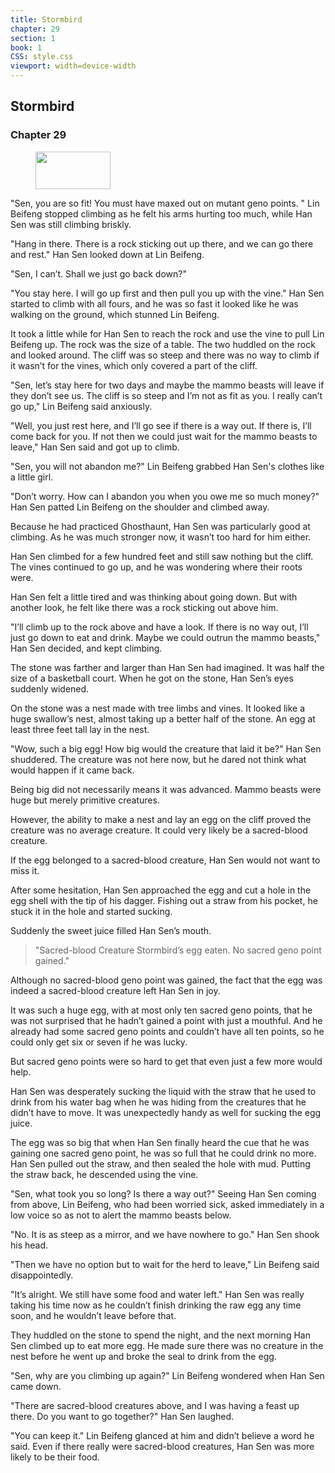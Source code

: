 ```yaml
---
title: Stormbird
chapter: 29
section: 1
book: 1
CSS: style.css
viewport: width=device-width
---
```


## Stormbird

### Chapter 29

<figure>
	<img src="../Images/gem.gif" alt="" id="gem" width="120" height="60" />
</figure>

"Sen, you are so fit! You must have maxed out on mutant geno points. " Lin Beifeng stopped climbing as he felt his arms hurting too much, while Han Sen was still climbing briskly.

"Hang in there. There is a rock sticking out up there, and we can go there and rest." Han Sen looked down at Lin Beifeng.

"Sen, I can’t. Shall we just go back down?"

"You stay here. I will go up first and then pull you up with the vine." Han Sen started to climb with all fours, and he was so fast it looked like he was walking on the ground, which stunned Lin Beifeng.

It took a little while for Han Sen to reach the rock and use the vine to pull Lin Beifeng up. The rock was the size of a table. The two huddled on the rock and looked around. The cliff was so steep and there was no way to climb if it wasn’t for the vines, which only covered a part of the cliff.

"Sen, let’s stay here for two days and maybe the mammo beasts will leave if they don’t see us. The cliff is so steep and I’m not as fit as you. I really can’t go up," Lin Beifeng said anxiously.

"Well, you just rest here, and I’ll go see if there is a way out. If there is, I’ll come back for you. If not then we could just wait for the mammo beasts to leave," Han Sen said and got up to climb.

"Sen, you will not abandon me?" Lin Beifeng grabbed Han Sen's clothes like a little girl.

"Don’t worry. How can I abandon you when you owe me so much money?" Han Sen patted Lin Beifeng on the shoulder and climbed away.

Because he had practiced Ghosthaunt, Han Sen was particularly good at climbing. As he was much stronger now, it wasn’t too hard for him either.

Han Sen climbed for a few hundred feet and still saw nothing but the cliff. The vines continued to go up, and he was wondering where their roots were.

Han Sen felt a little tired and was thinking about going down. But with another look, he felt like there was a rock sticking out above him.

"I’ll climb up to the rock above and have a look. If there is no way out, I’ll just go down to eat and drink. Maybe we could outrun the mammo beasts," Han Sen decided, and kept climbing.

The stone was farther and larger than Han Sen had imagined. It was half the size of a basketball court. When he got on the stone, Han Sen’s eyes suddenly widened.

On the stone was a nest made with tree limbs and vines. It looked like a huge swallow’s nest, almost taking up a better half of the stone. An egg at least three feet tall lay in the nest.

"Wow, such a big egg! How big would the creature that laid it be?" Han Sen shuddered. The creature was not here now, but he dared not think what would happen if it came back.

Being big did not necessarily means it was advanced. Mammo beasts were huge but merely primitive creatures.

However, the ability to make a nest and lay an egg on the cliff proved the creature was no average creature. It could very likely be a sacred-blood creature.

If the egg belonged to a sacred-blood creature, Han Sen would not want to miss it.

After some hesitation, Han Sen approached the egg and cut a hole in the egg shell with the tip of his dagger. Fishing out a straw from his pocket, he stuck it in the hole and started sucking.

Suddenly the sweet juice filled Han Sen’s mouth.

> "Sacred-blood Creature Stormbird’s egg eaten. No sacred geno point gained."

Although no sacred-blood geno point was gained, the fact that the egg was indeed a sacred-blood creature left Han Sen in joy.

It was such a huge egg, with at most only ten sacred geno points, that he was not surprised that he hadn’t gained a point with just a mouthful. And he already had some sacred geno points and couldn’t have all ten points, so he could only get six or seven if he was lucky.

But sacred geno points were so hard to get that even just a few more would help.

Han Sen was desperately sucking the liquid with the straw that he used to drink from his water bag when he was hiding from the creatures that he didn’t have to move. It was unexpectedly handy as well for sucking the egg juice.

The egg was so big that when Han Sen finally heard the cue that he was gaining one sacred geno point, he was so full that he could drink no more. Han Sen pulled out the straw, and then sealed the hole with mud. Putting the straw back, he descended using the vine.

"Sen, what took you so long? Is there a way out?" Seeing Han Sen coming from above, Lin Beifeng, who had been worried sick, asked immediately in a low voice so as not to alert the mammo beasts below.

"No. It is as steep as a mirror, and we have nowhere to go." Han Sen shook his head.

"Then we have no option but to wait for the herd to leave," Lin Beifeng said disappointedly.

"It’s alright. We still have some food and water left." Han Sen was really taking his time now as he couldn’t finish drinking the raw egg any time soon, and he wouldn’t leave before that.

They huddled on the stone to spend the night, and the next morning Han Sen climbed up to eat more egg. He made sure there was no creature in the nest before he went up and broke the seal to drink from the egg.

"Sen, why are you climbing up again?" Lin Beifeng wondered when Han Sen came down.

"There are sacred-blood creatures above, and I was having a feast up there. Do you want to go together?" Han Sen laughed.

"You can keep it." Lin Beifeng glanced at him and didn’t believe a word he said. Even if there really were sacred-blood creatures, Han Sen was more likely to be their food.
